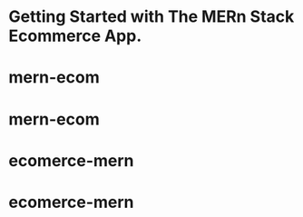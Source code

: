 # Getting Started with The MERn Stack Ecommerce App.
# mern-ecom
# mern-ecom
# ecomerce-mern
# ecomerce-mern
